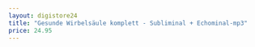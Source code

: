 ```yaml
---
layout: digistore24
title: "Gesunde Wirbelsäule komplett - Subliminal + Echominal-mp3"
price: 24.95
---
```

